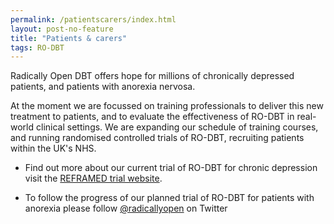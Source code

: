 ```yaml
---
permalink: /patientscarers/index.html
layout: post-no-feature
title: "Patients & carers"
tags: RO-DBT
---
```



<!-- ![](/images/holdinghands.png) -->


Radically Open DBT offers hope for millions of chronically depressed patients, and patients with anorexia nervosa.

At the moment we are focussed on training professionals to deliver this new treatment to patients, and to evaluate the effectiveness of RO-DBT in real-world clinical settings. We are expanding our schedule of training courses, and running randomised controlled trials of RO-DBT, recruiting patients within the UK's NHS.

- Find out more about our current trial of RO-DBT for chronic depression visit the [REFRAMED trial website](http://www.reframed.org.uk).

- To follow the progress of our planned trial of RO-DBT for patients with anorexia please follow [@radicallyopen](http://twitter.com/radicallyopen) on Twitter



